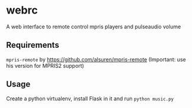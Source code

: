 webrc
=====

A web interface to remote control mpris players and pulseaudio volume

## Requirements

`mpris-remote` by https://github.com/alsuren/mpris-remote \(Important: use his version for MPRIS2 support\)

## Usage

Create a python virtualenv, install Flask in it and run `python music.py`
